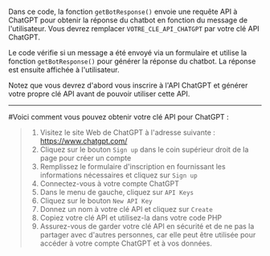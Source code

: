 Dans ce code, la fonction `getBotResponse()` envoie une requête API à ChatGPT pour obtenir la réponse du chatbot en fonction du message de l'utilisateur. 
Vous devrez remplacer `VOTRE_CLE_API_CHATGPT` par votre clé API ChatGPT.

Le code vérifie si un message a été envoyé via un formulaire et utilise la fonction `getBotResponse()` pour générer la réponse du chatbot. 
La réponse est ensuite affichée à l'utilisateur.

Notez que vous devrez d'abord vous inscrire à l'API ChatGPT et générer votre propre clé API avant de pouvoir utiliser cette API.

----------------

#Voici comment vous pouvez obtenir votre clé API pour ChatGPT :

>1. Visitez le site Web de ChatGPT à l'adresse suivante : https://www.chatgpt.com/
>2. Cliquez sur le bouton `Sign up` dans le coin supérieur droit de la page pour créer un compte
>3. Remplissez le formulaire d'inscription en fournissant les informations nécessaires et cliquez sur `Sign up`
>4. Connectez-vous à votre compte ChatGPT
>5. Dans le menu de gauche, cliquez sur `API Keys`
>6. Cliquez sur le bouton `New API Key`
>7. Donnez un nom à votre clé API et cliquez sur `Create`
>8. Copiez votre clé API et utilisez-la dans votre code PHP
>9. Assurez-vous de garder votre clé API en sécurité et de ne pas la partager avec d'autres personnes, car elle peut être utilisée pour accéder à votre compte ChatGPT et à vos données.

